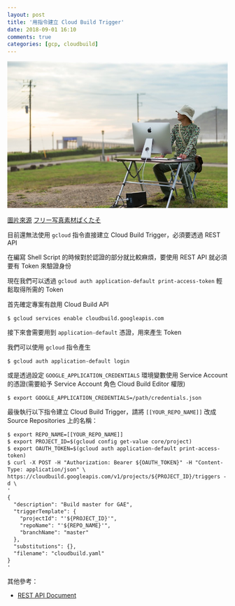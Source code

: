 ```yaml
---
layout: post
title: '用指令建立 Cloud Build Trigger'
date: 2018-09-01 16:10
comments: true
categories: [gcp, cloudbuild]
---
```


![](/images/2018-09-01/create-cloudbuild-trigger-with-command/cover.jpg)

[圖片來源](https://www.pakutaso.com/20151102331web-14.html)
[フリー写真素材ぱくたそ](https://www.pakutaso.com/)

目前還無法使用 `gcloud` 指令直接建立 Cloud Build Trigger，必須要透過 REST API

在編寫 Shell Script 的時候對於認證的部分就比較麻煩，要使用 REST API 就必須要有 Token 來驗證身份

現在我們可以透過 `gcloud auth application-default print-access-token` 輕鬆取得所需的 Token

<!-- more -->

首先確定專案有啟用 Cloud Build API
```
$ gcloud services enable cloudbuild.googleapis.com
```

接下來會需要用到 `application-default` 憑證，用來產生 Token

我們可以使用 `gcloud` 指令產生

```
$ gcloud auth application-default login
```

或是透過設定 `GOOGLE_APPLICATION_CREDENTIALS` 環境變數使用 Service Account 的憑證(需要給予 Service Account 角色 Cloud Build Editor 權限)

```
$ export GOOGLE_APPLICATION_CREDENTIALS=/path/credentials.json
```

最後執行以下指令建立 Cloud Build Trigger，請將 `[[YOUR_REPO_NAME]]` 改成 Source Repositories 上的名稱：

```
$ export REPO_NAME=[[YOUR_REPO_NAME]]
$ export PROJECT_ID=$(gcloud config get-value core/project)
$ export OAUTH_TOKEN=$(gcloud auth application-default print-access-token)
$ curl -X POST -H "Authorization: Bearer ${OAUTH_TOKEN}" -H "Content-Type: application/json" \
https://cloudbuild.googleapis.com/v1/projects/${PROJECT_ID}/triggers -d \
'
{
  "description": "Build master for GAE",
  "triggerTemplate": {
    "projectId": "'${PROJECT_ID}'",
    "repoName": "'${REPO_NAME}'",
    "branchName": "master"
  },
  "substitutions": {},
  "filename": "cloudbuild.yaml"
}
'
```

其他參考：

* [REST API Document](https://cloud.google.com/cloud-build/docs/api/reference/rest/v1/projects.triggers/create)
